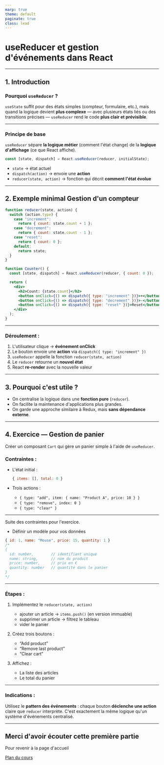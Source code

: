```yaml
---
marp: true
theme: default
paginate: true
class: lead
---
```


# **useReducer et gestion d'événements dans React**

---

## 1. Introduction

### Pourquoi `useReducer` ?

`useState` suffit pour des états simples (compteur, formulaire, etc.),
mais quand la logique devient **plus complexe** — avec plusieurs états liés ou des transitions précises —
`useReducer` rend le code **plus clair et prévisible**.

---

### Principe de base

`useReducer` sépare **la logique métier** (comment l'état change)
de la **logique d'affichage** (ce que React affiche).

```jsx
const [state, dispatch] = React.useReducer(reducer, initialState);
```

* `state` → état actuel
* `dispatch(action)` → envoie une **action**
* `reducer(state, action)` → fonction qui décrit **comment l'état évolue**

---

## 2. Exemple minimal Gestion d'un compteur

```jsx
function reducer(state, action) {
  switch (action.type) {
    case "increment":
      return { count: state.count + 1 };
    case "decrement":
      return { count: state.count - 1 };
    case "reset":
      return { count: 0 };
    default:
      return state;
  }
}

function Counter() {
  const [state, dispatch] = React.useReducer(reducer, { count: 0 });

  return (
    <div>
      <h2>Count: {state.count}</h2>
      <button onClick={() => dispatch({ type: "increment" })}>+</button>
      <button onClick={() => dispatch({ type: "decrement" })}>-</button>
      <button onClick={() => dispatch({ type: "reset" })}>Reset</button>
    </div>
  );
}
```

---

### Déroulement :

1. L'utilisateur clique → **événement onClick**
2. Le bouton envoie une **action** via `dispatch({ type: "increment" })`
3. `useReducer` appelle la fonction `reducer(state, action)`
4. Le `reducer` retourne un **nouvel état**
5. React **re-render** avec la nouvelle valeur

---

## 3. Pourquoi c'est utile ?

* On centralise la logique dans une **fonction pure** (`reducer`).
* On facilite la maintenance d'applications plus grandes.
* On garde une approche similaire à Redux, mais **sans dépendance externe**.

---

## 4. Exercice — Gestion de panier

Créer un composant `Cart` qui gère un panier simple à l'aide de `useReducer`.

### Contraintes :

* L'état initial :

  ```js
  { items: [], total: 0 }
  ```
* Trois actions :

  * `{ type: "add", item: { name: "Product A", price: 10 } }`
  * `{ type: "remove", index: 0 }`
  * `{ type: "clear" }`

---

Suite des contraintes pour l'exercice.

* Définir un modèle pour vos données

```js
{ id: 1, name: "Mouse", price: 15, quantity: 1 }
/*
{
  id: number,        // identifiant unique
  name: string,      // nom du produit
  price: number,     // prix en €
  quantity: number   // quantité dans le panier
}
*/
```

---

### Étapes :

1. Implémentez le `reducer(state, action)`

   * ajouter un article → `items.push()` (en version immuable)
   * supprimer un article → filtrez le tableau
   * vider le panier
2. Créez trois boutons :

   * “Add product”
   * “Remove last product”
   * “Clear cart”
3. Affichez :

   * La liste des articles
   * Le total du panier

---

### Indications :

Utilisez le **pattern des événements** :
chaque bouton **déclenche une action** claire que `reducer` interprète.
C'est exactement la même logique qu'un système d'événements centralisé.


---

## Merci d'avoir écouter cette première partie

Pour revenir à la page d'accueil

[Plan du cours](https://antoine07.github.io/react_web2/#2)